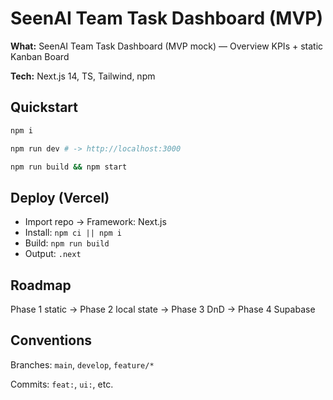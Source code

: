 # SeenAI Team Task Dashboard (MVP)

**What:** SeenAI Team Task Dashboard (MVP mock) — Overview KPIs + static Kanban Board

**Tech:** Next.js 14, TS, Tailwind, npm

## Quickstart

```bash
npm i

npm run dev # -> http://localhost:3000

npm run build && npm start
```

## Deploy (Vercel)

- Import repo → Framework: Next.js
- Install: `npm ci || npm i`
- Build: `npm run build`
- Output: `.next`

## Roadmap

Phase 1 static → Phase 2 local state → Phase 3 DnD → Phase 4 Supabase

## Conventions

Branches: `main`, `develop`, `feature/*`

Commits: `feat:`, `ui:`, etc.
